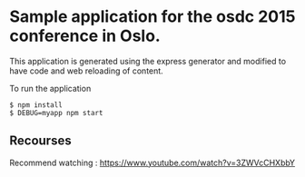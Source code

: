 # Sample application for the osdc 2015 conference in Oslo.

This application is generated using the express generator and modified to have code and web reloading of content.


To run the application
```
$ npm install
$ DEBUG=myapp npm start
```

## Recourses 
Recommend watching : https://www.youtube.com/watch?v=3ZWVcCHXbbY


